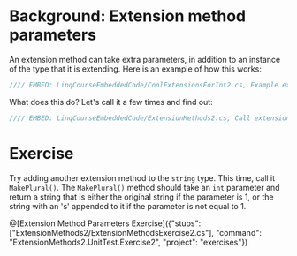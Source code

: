 # Background: Extension method parameters

An extension method can take extra parameters, in addition to an instance of the type that it is extending. Here is an example of how this works:

```csharp
//// EMBED: LinqCourseEmbeddedCode/CoolExtensionsForInt2.cs, Example extension method with extra parameters
```

What does this do? Let's call it a few times and find out:

```csharp
//// EMBED: LinqCourseEmbeddedCode/ExtensionMethods2.cs, Call extension method with extra parameters
```

# Exercise
Try adding another extension method to the `string` type. This time, call it `MakePlural()`. The `MakePlural()` method should take an `int` parameter and return a string that is either the original string if the parameter is 1, or the string with an 's' appended to it if the parameter is not equal to 1.

@[Extension Method Parameters Exercise]({"stubs": ["ExtensionMethods2/ExtensionMethodsExercise2.cs"], "command": "ExtensionMethods2.UnitTest.Exercise2", "project": "exercises"})

